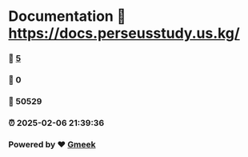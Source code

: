 # Documentation :link: https://docs.perseusstudy.us.kg/ 
### :page_facing_up: [5](https://docs.perseusstudy.us.kg//tag.html) 
### :speech_balloon: 0 
### :hibiscus: 50529 
### :alarm_clock: 2025-02-06 21:39:36 
### Powered by :heart: [Gmeek](https://github.com/Meekdai/Gmeek)
